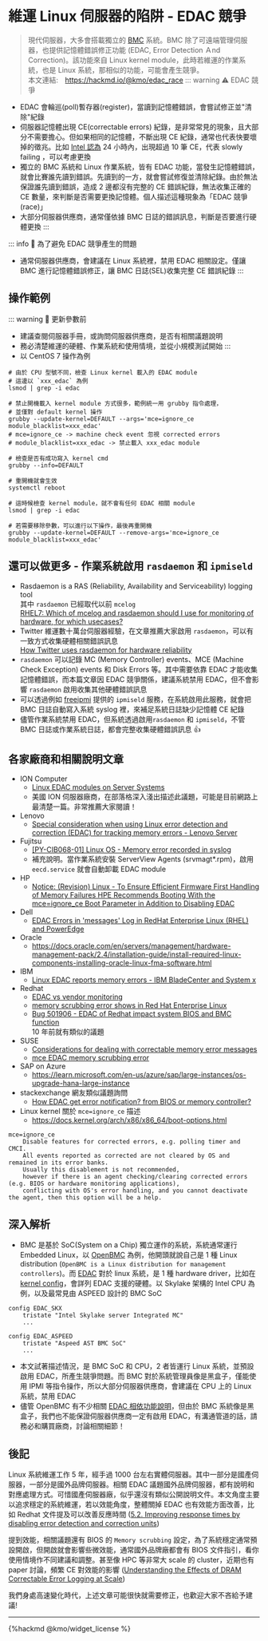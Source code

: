 # 維運 Linux 伺服器的陷阱 -  EDAC 競爭

>  現代伺服器，大多會搭載獨立的 [BMC](https://en.wikipedia.org/wiki/Intelligent_Platform_Management_Interface#Baseboard_management_controller) 系統。BMC 除了可遠端管理伺服器，也提供記憶體錯誤修正功能 (EDAC, Error Detection Ａnd Correction)。該功能來自 Linux kernel module，此時若維運的作業系統，也是 Linux 系統，那相似的功能，可能會產生競爭。  
>  本文連結:　https://hackmd.io/@kmo/edac_race 
::: warning
:warning: EDAC 競爭
- EDAC 會輪巡(poll)暫存器(register)，當讀到記憶體錯誤，會嘗試修正並"清除"紀錄
- 伺服器記憶體出現 CE(correctable errors) 紀錄，是非常常見的現象，且大部分不需要擔心。但如果相同的記憶體，不斷出現 CE 紀錄，通常也代表快要壞掉的徵兆。比如 [Intel 認為](https://www.intel.com/content/www/us/en/support/articles/000024007/server-products.html) 24 小時內，出現超過 10 筆 CE，代表 slowly failing ，可以考慮更換 
- 獨立的 BMC 系統和 Linux 作業系統，皆有 EDAC 功能，當發生記憶體錯誤，就會比賽誰先讀到錯誤。先讀到的一方，就會嘗試修復並清除紀錄。由於無法保證誰先讀到錯誤，造成 2 邊都沒有完整的 CE 錯誤紀錄，無法收集正確的 CE 數量，來判斷是否需要更換記憶體。個人描述這種現象為「EDAC 競爭(race)」
- 大部分伺服器供應商，通常僅依據 BMC 日誌的錯誤訊息，判斷是否要進行硬體更換
:::

::: info
:mag_right: 為了避免 EDAC 競爭產生的問題
- 通常伺服器供應商，會建議在 Linux 系統裡，禁用 EDAC 相關設定。僅讓 BMC 進行記憶體錯誤修正，讓 BMC 日誌(SEL)收集完整 CE 錯誤紀錄
::: 

## 操作範例
::: warning
:memo: 更新參數前
- 建議查閱伺服器手冊，或詢問伺服器供應商，是否有相關議題說明
- 務必清楚維運的硬體、作業系統和使用情境，並從小規模測試開始
:::
- 以 CentOS 7 操作為例

```bash=
# 由於 CPU 型號不同，檢查 Linux kernel 載入的 EDAC module
# 這邊以 `xxx_edac` 為例
lsmod | grep -i edac

# 禁止開機載入 kernel module 方式很多，範例統一用 grubby 指令處理，
# 並僅對 default kernel 操作
grubby --update-kernel=DEFAULT --args='mce=ignore_ce module_blacklist=xxx_edac'
# mce=ignore_ce -> machine check event 忽視 corrected errors
# module_blacklist=xxx_edac -> 禁止載入 xxx_edac module

# 檢查是否有成功寫入 kernel cmd
grubby --info=DEFAULT

# 重開機就會生效
systemctl reboot

# 這時候檢查 kernel module，就不會有任何 EDAC 相關 module
lsmod | grep -i edac

# 若需要移除參數，可以進行以下操作，最後再重開機
grubby --update-kernel=DEFAULT --remove-args='mce=ignore_ce module_blacklist=xxx_edac'
```

## 還可以做更多 - 作業系統啟用 `rasdaemon` 和 `ipmiseld`
- Rasdaemon is a RAS (Reliability, Availability and Serviceability) logging tool  
  其中 `rasdaemon` 已經取代以前 `mcelog`   
  [RHEL7: Which of mcelog and rasdaemon should I use for monitoring of hardware, for which usecases?](https://access.redhat.com/solutions/1412953)
- Twitter 維運數十萬台伺服器經驗，在文章推薦大家啟用 `rasdaemon`，可以有一致方式收集硬體相關錯誤訊息  
  [How Twitter uses rasdaemon for hardware reliability](https://blog.twitter.com/engineering/en_us/topics/infrastructure/2023/how-twitter-uses-rasdaemon-for-hardware-reliability)
- `rasdaemon` 可以記錄 MC (Memory Controller) events、MCE (Machine Check Exception) events 和 Disk Errors 等。其中需要依靠 EDAC 才能收集記憶體錯誤，而本篇文章因 EDAC 競爭關係，建議系統禁用 EDAC，但不會影響 `rasdaemon` 啟用收集其他硬體錯誤訊息
- 可以透過例如 [freeipmi](https://www.gnu.org/software/freeipmi) 提供的 `ipmiseld` 服務，在系統啟用此服務，就會把 BMC 日誌自動寫入系統 syslog 裡，來補足系統日誌缺少記憶體 CE 紀錄 
- 儘管作業系統禁用 EDAC，但系統透過啟用`rasdaemon` 和 `ipmiseld`，不管 BMC 日誌或作業系統日誌，都會完整收集硬體錯誤訊息 :+1:

## 各家廠商和相關說明文章
- ION Computer
  - [Linux EDAC modules on Server Systems](https://blog.ioncomputer.com/2019/05/06/linux-edac-modules-on-server-systems)
  - 美國 ION 伺服器廠商，在部落格深入淺出描述此議題，可能是目前網路上最清楚一篇。非常推薦大家閱讀！
- Lenovo
  - [Special consideration when using Linux error detection and correction (EDAC) for tracking memory errors - Lenovo Server](https://support.lenovo.com/us/en/solutions/ht107942)  
- Fujitsu
  - [[PY-CIB068-01] Linux OS - Memory error recorded in syslog](https://www.fujitsu.com/us/imagesgig5/PY-CIB068-01.pdf)
  - 補充說明。當作業系統安裝 ServerView Agents (srvmagt*.rpm)，啟用 `eecd.service` 就會自動卸載 EDAC module
- HP
  - [Notice: (Revision) Linux - To Ensure Efficient Firmware First Handling of Memory Failures HPE Recommends Booting With the mce=ignore_ce Boot Parameter in Addition to Disabling EDAC](https://support.hpe.com/hpesc/public/docDisplay?docId=emr_na-a00016026en_us)
- Dell
  - [EDAC Errors in 'messages' Log in RedHat Enterprise Linux (RHEL) and PowerEdge](https://www.dell.com/support/kbdoc/en-us/000177028)
- Oracle
  - https://docs.oracle.com/en/servers/management/hardware-management-pack/2.4/installation-guide/install-required-linux-components-installing-oracle-linux-fma-software.html
- IBM
  - [Linux EDAC reports memory errors - IBM BladeCenter and System x](https://www.ibm.com/support/pages/node/853252)
- Redhat  
  - [EDAC vs vendor monitoring
](https://access.redhat.com/discussions/3545531)
  - [memory scrubbing error shows in Red Hat Enterprise Linux
](https://access.redhat.com/solutions/739063)
  - [Bug 501906 - EDAC of Redhat impact system BIOS and BMC function](https://bugzilla.redhat.com/show_bug.cgi?id=501906)  
    10 年前就有類似的議題
- SUSE
  - [Considerations for dealing with correctable memory error messages](https://www.suse.com/support/kb/doc/?id=000019052)
  - [mce EDAC memory scrubbing error](https://www.suse.com/support/kb/doc/?id=000020932)
- SAP on Azure
  - https://learn.microsoft.com/en-us/azure/sap/large-instances/os-upgrade-hana-large-instance
- stackexchange 網友類似議題詢問
  - [How EDAC get error notification? from BIOS or memory controller?](https://unix.stackexchange.com/a/607315)
- Linux kernel 關於 `mce=ignore_ce` 描述
  - https://docs.kernel.org/arch/x86/x86_64/boot-options.html 
```
mce=ignore_ce
    Disable features for corrected errors, e.g. polling timer and CMCI.   
    All events reported as corrected are not cleared by OS and remained in its error banks.     
    Usually this disablement is not recommended,   
    however if there is an agent checking/clearing corrected errors (e.g. BIOS or hardware monitoring applications), 
    conflicting with OS's error handling, and you cannot deactivate the agent, then this option will be a help.
```

## 深入解析
- BMC 是基於 SoC(System on a Chip) 獨立運作的系統，系統通常運行 Embedded Linux，以 [OpenBMC](https://github.com/openbmc/openbmc) 為例，他開頭就說自己是 1 種 Linux distribution (`OpenBMC is a Linux distribution for management controllers`)。而 [EDAC](https://docs.kernel.org/driver-api/edac.html) 對於 linux 系統，是 1 種 hardware driver，比如在 [kernel config](https://github.com/torvalds/linux/blob/master/drivers/edac/Kconfig)，會詳列 EDAC 支援的硬體。以 Skylake 架構的 Intel CPU 為例，以及最常見由 ASPEED 設計的 BMC SoC

```
config EDAC_SKX
	tristate "Intel Skylake server Integrated MC"
    ...

config EDAC_ASPEED
	tristate "Aspeed AST BMC SoC"
    ...
```
- 本文試著描述情況，是 BMC SoC 和 CPU，2 者皆運行 Linux 系統，並預設啟用 EDAC，所產生競爭問題。而 BMC 對於系統管理員像是黑盒子，僅能使用 IPMI 等指令操作，所以大部分伺服器供應商，會建議在 CPU 上的 Linux 系統，禁用 EDAC
- 儘管 OpenBMC 有不少相關 [EDAC 相依功能說明](https://github.com/openbmc/phosphor-ecc)，但由於 BMC 系統像是黑盒子，我們也不能保證伺服器供應商一定有啟用 EDAC，有溝通管道的話，請務必和購買廠商，討論相關細節！


## 後記

Linux 系統維運工作 5 年，經手過 1000 台左右實體伺服器。其中一部分是國產伺服器，一部分是國外品牌伺服器。相關 EDAC 議題國外品牌伺服器，都有說明和對應處理方式。可惜國產伺服器廠，似乎還沒有類似公開說明文件。本文角度主要以追求穩定的系統維運，若以效能角度，整體關掉 EDAC 也有效能方面改善，比如 Redhat 文件提及可以改善反應時間 ([5.2. Improving response times by disabling error detection and correction units](https://access.redhat.com/documentation/zh-tw/red_hat_enterprise_linux_for_real_time/9/html/optimizing_rhel_9_for_real_time_for_low_latency_operation/setting-bios-parameters-for-system-tuning_optimizing-rhel9-for-real-time-for-low-latency-operation#proc_configuring-edac-units_setting-bios-parameters-for-system-tuning))

提到效能，相關議題還有 BIOS 的 `Memory scrubbing` 設定，為了系統穩定通常預設開啟，但開啟就會影響些微效能，通常國外品牌廠都會有 BIOS 文件指引，看你使用情境作不同建議和調整。甚至像 HPC 等非常大 scale 的 cluster，近期也有 paper 討論，頻繁 CE 對效能的影響 ([Understanding the Effects of DRAM Correctable
Error Logging at Scale](https://www.osti.gov/servlets/purl/1881688))

我們身處高速變化時代，上述文章可能很快就需要修正，也歡迎大家不吝給予建議!

---
{%hackmd @kmo/widget_license %}